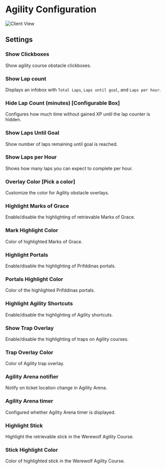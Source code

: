 # Agility Configuration

![Client View](https://raw.githubusercontent.com/runelite/wiki/master/img/Agility-overview.gif)

## Settings

### Show Clickboxes

Show agility course obstacle clickboxes.

### Show Lap count

Displays an infobox with `Total Laps`, `Laps until goal`, and `Laps per hour`.

### Hide Lap Count (minutes) [Configurable Box]

Configures how much time without gained XP until the lap counter is hidden.

### Show Laps Until Goal

Show number of laps remaining until goal is reached.

### Show Laps per Hour

Shows how many laps you can expect to complete per hour.

### Overlay Color [Pick a color]

Customize the color for Agility obstacle overlays.

### Highlight Marks of Grace 

Enable/disable the highlighting of retrievable Marks of Grace.

### Mark Highlight Color

Color of highlighted Marks of Grace.

### Highlight Portals

Enable/disable the highlighting of Prifddinas portals.

### Portals Highlight Color

Color of the highlighted Prifddinas portals.

### Highlight Agility Shortcuts

Enable/disable the highlighting of Agility shortcuts.

### Show Trap Overlay

Enable/disable the highlighting of traps on Agility courses.

### Trap Overlay Color

Color of Agility trap overlay.

### Agility Arena notifier

Notify on ticket location change in Agility Arena.

### Agility Arena timer

Configured whether Agility Arena timer is displayed.

### Highlight Stick

Highlight the retrievable stick in the Werewolf Agility Course.

### Stick Highlight Color

Color of highlighted stick in the Werewolf Agility Course.